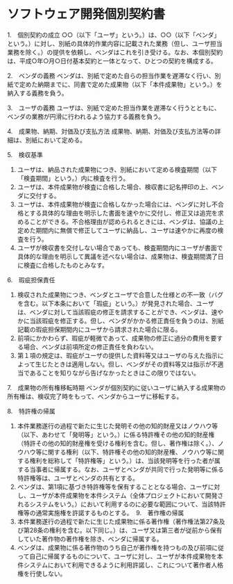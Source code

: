 # ソフトウェア開発個別契約書

1.　個別契約の成立
○○（以下「ユーザ」という。）は、○○（以下「ベンダ」という。）に対し、別紙の具体的作業内容に記載された業務（但し、ユーザ担当業務を除く。）の提供を依頼し、ベンダはこれを引き受ける。なお、本個別契約は、平成○年○月○日付基本契約と一体となって、ひとつの契約を構成する。

2.　ベンダの義務
ベンダは、別紙で定めた自らの担当作業を遅滞なく行い、別紙で定めた納期までに、同書で定めた成果物（以下「本件成果物」という。）を納入する義務を負う。

3.　ユーザの義務
ユーザは、別紙で定めた担当作業を遅滞なく行うとともに、ベンダの業務が円滑に行われるよう協力する義務を負う。

4.　成果物、納期、対価及び支払方法
成果物、納期、対価及び支払方法等の詳細は、別紙において定める。

5.　検収基準
  1. ユーザは、納品された成果物につき、別紙において定める検査期間（以下「検査期間」という。）内に検査を行う。
  1. ユーザは、本件成果物が検査に合格した場合、検収書に記名押印の上、ベンダに交付する。
  1. ユーザは、本件成果物が検査に合格しなかった場合には、ベンダに対し不合格とする具体的な理由を明示した書面を速やかに交付し、修正又は追完を求めることができる。不合格理由が認められるときには、ベンダは、協議の上定めた期間内に無償で修正してユーザに納品し、ユーザは速やかに再度の検査を行う。
  1. ユーザが検収書を交付しない場合であっても、検査期間内にユーザが書面で具体的な理由を明示して異議を述べない場合は、成果物は、検査期間満了日に検査に合格したものとみなす。
 
6.　瑕疵担保責任
  1. 検収された成果物につき、ベンダとユーザで合意した仕様との不一致（バグを含む。以下本条において「瑕疵」という。）が発見された場合、ユーザは、ベンダに対して当該瑕疵の修正を請求することができ、ベンダは、速やかに当該瑕疵を修正する。但し、ベンダがかかる修正責任を負うのは、別紙記載の瑕疵担保期間内にユーザから請求された場合に限る。
  1. 前項にかかわらず、瑕疵が軽微であって、成果物の修正に過分の費用を要する場合、ベンダは前項所定の修正責任を負わない。
  1. 第１項の規定は、瑕疵がユーザの提供した資料等又はユーザの与えた指示によって生じたときは適用しない。但し、ベンダがその資料等又は指示が不適当であることを知りながら告げなかったときはこの限りではない。

7.　成果物の所有権移転時期
ベンダが個別契約に従いユーザに納入する成果物の所有権は、検収完了時をもって、ベンダからユーザに移転する。

8.　特許権の帰属
  1. 本件業務遂行の過程で新たに生じた発明その他の知的財産又はノウハウ等（以下、あわせて「発明等」という。）に係る特許権その他の知的財産権（特許その他の知的財産権を受ける権利を含む。但し、著作権は除く。）、ノウハウ等に関する権利（以下、特許権その他の知的財産権、ノウハウ等に関する権利を総称して「特許権等」という。）は、当該発明等を行った者が属する当事者に帰属する。なお、ユーザとベンダが共同で行った発明等に係る特許権等は、ユーザとベンダの共有とする。
  1. ベンダは、第1項に基づき特許権等を保有することとなる場合、ユーザに対し、ユーザが本件成果物を本件システム（全体プロジェクトにおいて開発されるシステムをいう。）において利用するのに必要な範囲について、当該特許権等の通常実施権を許諾するものとする。 
9.　著作権の帰属
  1. 本件業務遂行の過程で新たに生じた成果物に係る著作権（著作権法第27条及び第28条の権利を含む。以下同じ。）は、ユーザ又は第三者が従前から保有していた著作物の著作権を除き、ベンダに帰属する。 
  1. ベンダは、成果物に係る著作物のうち自己が著作権を持つもの及び前項に従って自己に帰属するものについて、ユーザに対し、ユーザが本件成果物を本件システムにおいて利用できるように利用許諾し、これについて著作者人格権を行使しない。
